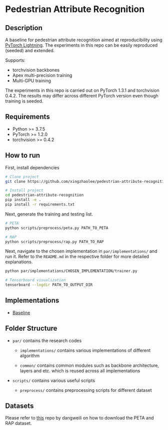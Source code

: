# Pedestrian Attribute Recognition

## Description   
A baseline for pedestrian attribute recognition aimed at reproducibility using [PyTorch Lightning](https://github.com/williamFalcon/pytorch-lightning). The experiments in this repo can be easily reproduced (seeded) and extended.

Supports:
- torchvision backbones
- Apex multi-precision training
- Multi-GPU training

The experiments in this repo is carried out on PyTorch 1.3.1 and torchvision 0.4.2. The results may differ across different PyTorch version even though training is seeded.

## Requirements
- Python >= 3.7.5
- PyTorch >= 1.2.0
- torchvision >= 0.4.2

## How to run
First, install dependencies   
```bash
# Clone project   
git clone https://github.com/xingzhaolee/pedestrian-attribute-recognition

# Install project   
cd pedestrian-attribute-recognition
pip install -e .   
pip install -r requirements.txt
 ```   

Next, generate the training and testing list.
```bash
# PETA
python scripts/preprocess/peta.py PATH_TO_PETA

# RAP
python scripts/preprocess/rap.py PATH_TO_RAP
```

Next, navigate to the chosen implementation in `par/implementations/` and run it. Refer to the `README.md` in the respective folder for more detailed explanations.
```bash
python par/implementations/CHOSEN_IMPLEMENTATION/trainer.py

# Tensorboard visualization
tensorboard --logdir PATH_TO_OUTPUT_DIR
```

## Implementations      
- [Baseline](https://github.com/xingzhaolee/pedestrian-attribute-recognition-lightning/tree/master/par/implementations/baseline)


## Folder Structure    
- `par/` contains the research codes

    - `implementations/` contains various implementations of different algorithm

    - `common/` contains common modules such as backbone architecture, layers and etc. which is reused across all implementations

- `scripts/` contains various useful scripts

    - `preprocess/` contains preprocessing scripts for different dataset

## Datasets
Please refer to [this](https://github.com/dangweili/pedestrian-attribute-recognition-pytorch) repo by dangweili on how to download the PETA and RAP dataset.
